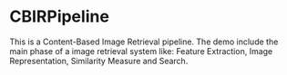 ﻿# CBIRPipeline
This is a Content-Based Image Retrieval pipeline. The demo include the main phase of a image retrieval system like: Feature Extraction,
Image Representation, Similarity Measure and Search.
